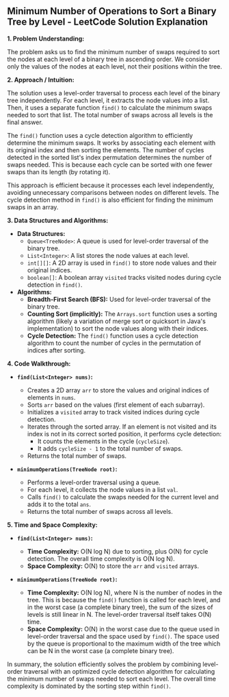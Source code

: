## Minimum Number of Operations to Sort a Binary Tree by Level - LeetCode Solution Explanation

**1. Problem Understanding:**

The problem asks us to find the minimum number of swaps required to sort the nodes at each level of a binary tree in ascending order.  We consider only the values of the nodes at each level, not their positions within the tree.

**2. Approach / Intuition:**

The solution uses a level-order traversal to process each level of the binary tree independently. For each level, it extracts the node values into a list. Then, it uses a separate function `find()` to calculate the minimum swaps needed to sort that list. The total number of swaps across all levels is the final answer.

The `find()` function uses a cycle detection algorithm to efficiently determine the minimum swaps.  It works by associating each element with its original index and then sorting the elements. The number of cycles detected in the sorted list's index permutation determines the number of swaps needed. This is because each cycle can be sorted with one fewer swaps than its length (by rotating it).

This approach is efficient because it processes each level independently, avoiding unnecessary comparisons between nodes on different levels.  The cycle detection method in `find()` is also efficient for finding the minimum swaps in an array.

**3. Data Structures and Algorithms:**

* **Data Structures:**
    * `Queue<TreeNode>`:  A queue is used for level-order traversal of the binary tree.
    * `List<Integer>`:  A list stores the node values at each level.
    * `int[][]`: A 2D array is used in `find()` to store node values and their original indices.
    * `boolean[]`: A boolean array `visited` tracks visited nodes during cycle detection in `find()`.
* **Algorithms:**
    * **Breadth-First Search (BFS):** Used for level-order traversal of the binary tree.
    * **Counting Sort (implicitly):** The `Arrays.sort` function uses a sorting algorithm (likely a variation of merge sort or quicksort in Java's implementation)  to sort the node values along with their indices.
    * **Cycle Detection:** The `find()` function uses a cycle detection algorithm to count the number of cycles in the permutation of indices after sorting.


**4. Code Walkthrough:**

* **`find(List<Integer> nums)`:**
    * Creates a 2D array `arr` to store the values and original indices of elements in `nums`.
    * Sorts `arr` based on the values (first element of each subarray).
    * Initializes a `visited` array to track visited indices during cycle detection.
    * Iterates through the sorted array. If an element is not visited and its index is not in its correct sorted position, it performs cycle detection:
        * It counts the elements in the cycle (`cycleSize`).
        * It adds `cycleSize - 1` to the total number of swaps.
    * Returns the total number of swaps.

* **`minimumOperations(TreeNode root)`:**
    * Performs a level-order traversal using a queue.
    * For each level, it collects the node values in a list `val`.
    * Calls `find()` to calculate the swaps needed for the current level and adds it to the total `ans`.
    * Returns the total number of swaps across all levels.

**5. Time and Space Complexity:**

* **`find(List<Integer> nums)`:**
    * **Time Complexity:** O(N log N) due to sorting, plus O(N) for cycle detection. The overall time complexity is O(N log N).
    * **Space Complexity:** O(N) to store the `arr` and `visited` arrays.

* **`minimumOperations(TreeNode root)`:**
    * **Time Complexity:** O(N log N), where N is the number of nodes in the tree.  This is because the `find()` function is called for each level, and in the worst case (a complete binary tree), the sum of the sizes of levels is still linear in N.  The level-order traversal itself takes O(N) time.
    * **Space Complexity:** O(N) in the worst case due to the queue used in level-order traversal and the space used by `find()`.  The space used by the queue is proportional to the maximum width of the tree which can be N in the worst case (a complete binary tree).


In summary, the solution efficiently solves the problem by combining level-order traversal with an optimized cycle detection algorithm for calculating the minimum number of swaps needed to sort each level. The overall time complexity is dominated by the sorting step within `find()`.
